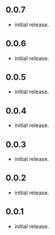 ## 0.0.7

*  initial release.
## 0.0.6

*  initial release.

## 0.0.5

*  initial release.
## 0.0.4

*  initial release.
## 0.0.3

*  initial release.
## 0.0.2

*  initial release.
## 0.0.1

*  initial release.
